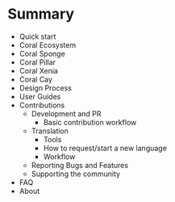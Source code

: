 # Summary

- Quick start
- Coral Ecosystem
- Coral Sponge
- Coral Pillar
- Coral Xenia
- Coral Cay
- Design Process
- User Guides
- Contributions
    - Development and PR
        - Basic contribution workflow
    - Translation
        - Tools
        - How to request/start a new language
        - Workflow
    - Reporting Bugs and Features
    - Supporting the community
- FAQ
- About
